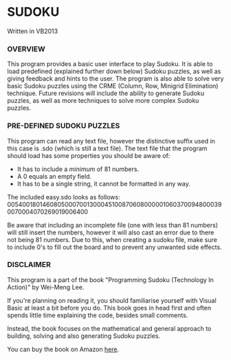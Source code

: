 # SUDOKU
Written in VB2013

### OVERVIEW
This program provides a basic user interface to play Sudoku. It is able to load predefined (explained further down below) Sudoku puzzles, as well as giving feedback and hints to the user.
The program is also able to solve very basic Sudoku puzzles using the CRME (Column, Row, Minigrid Elimination) technique. 
Future revisions will include the ability to generate Sudoku puzzles, as well as more techniques to solve more complex Sudoku puzzles.

### PRE-DEFINED SUDOKU PUZZLES
This program can read any text file, however the distinctive suffix used in this case is .sdo (which is still a text file). 
The text file that the program should load has some properties you should be aware of:
* It has to include a *minimum* of 81 numbers.
* A 0 equals an empty field.
* It has to be a single string, it cannot be formatted in any way.

The included easy.sdo looks as follows:
005400180146080500070013000451008706080000010603700948000390070004070269019006400

Be aware that including an incomplete file (one with less than 81 numbers) will still insert the numbers, however it will also cast an error due to there not being 81 numbers.
Due to this, when creating a sudoku file, make sure to include 0's to fill out the board and to prevent any unwanted side effects.

### DISCLAIMER
This program is a part of the book "Programming Sudoku (Technology In Action)" by Wei-Meng Lee. 

If you're planning on reading it, you should familiarise yourself with Visual Basic at least a bit before you do. This book goes in head first and often spends little time explaining the code, besides small comments.

Instead, the book focuses on the mathematical and general approach to building, solving and also generating Sudoku puzzles. 

You can buy the book on Amazon [here](http://www.amazon.com/Programming-Sudoku-Technology-Action-Wei-Meng/dp/1590596625/ref=sr_1_1?ie=UTF8&qid=1441307780&sr=8-1&keywords=programming+sudoku).

